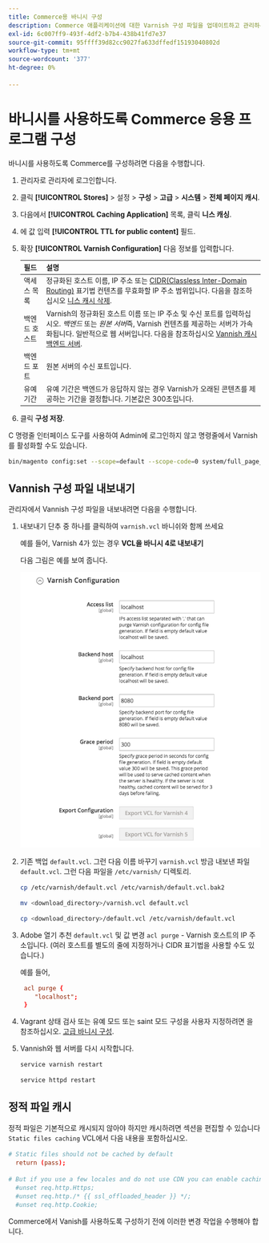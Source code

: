 ```yaml
---
title: Commerce용 바니시 구성
description: Commerce 애플리케이션에 대한 Varnish 구성 파일을 업데이트하고 관리하는 방법에 대해 알아봅니다.
exl-id: 6c007ff9-493f-4df2-b7b4-438b41fd7e37
source-git-commit: 95ffff39d82cc9027fa633dffedf15193040802d
workflow-type: tm+mt
source-wordcount: '377'
ht-degree: 0%

---
```


# 바니시를 사용하도록 Commerce 응용 프로그램 구성

바니시를 사용하도록 Commerce를 구성하려면 다음을 수행합니다.

1. 관리자로 관리자에 로그인합니다.
1. 클릭 **[!UICONTROL Stores]** > 설정 > **구성** > **고급** > **시스템** > **전체 페이지 캐시**.
1. 다음에서 **[!UICONTROL Caching Application]** 목록, 클릭 **니스 캐싱**.
1. 에 값 입력 **[!UICONTROL TTL for public content]** 필드.
1. 확장 **[!UICONTROL Varnish Configuration]** 다음 정보를 입력합니다.

   | 필드 | 설명 |
   | ----- | ----------- |
   | 액세스 목록 | 정규화된 호스트 이름, IP 주소 또는 [CIDR(Classless Inter-Domain Routing)](https://www.digitalocean.com/community/tutorials/understanding-ip-addresses-subnets-and-cidr-notation-for-networking) 표기법 컨텐츠를 무효화할 IP 주소 범위입니다. 다음을 참조하십시오 [니스 캐시 삭제](https://varnish-cache.org/docs/3.0/tutorial/purging.html). |
   | 백엔드 호스트 | Varnish의 정규화된 호스트 이름 또는 IP 주소 및 수신 포트를 입력하십시오. _백엔드_ 또는 _원본 서버_&#x200B;즉, Varnish 컨텐츠를 제공하는 서버가 가속화됩니다. 일반적으로 웹 서버입니다. 다음을 참조하십시오 [Vannish 캐시 백엔드 서버](https://www.varnish-cache.org/docs/trunk/users-guide/vcl-backends.html). |
   | 백엔드 포트 | 원본 서버의 수신 포트입니다. |
   | 유예 기간 | 유예 기간은 백엔드가 응답하지 않는 경우 Varnish가 오래된 콘텐츠를 제공하는 기간을 결정합니다. 기본값은 300초입니다. |

1. 클릭 **구성 저장**.

C 명령줄 인터페이스 도구를 사용하여 Admin에 로그인하지 않고 명령줄에서 Varnish를 활성화할 수도 있습니다.

```bash
bin/magento config:set --scope=default --scope-code=0 system/full_page_cache/caching_application 2
```

## Vannish 구성 파일 내보내기

관리자에서 Vannish 구성 파일을 내보내려면 다음을 수행합니다.

1. 내보내기 단추 중 하나를 클릭하여 `varnish.vcl` 바니쉬와 함께 쓰세요

   예를 들어, Varnish 4가 있는 경우 **VCL을 바니시 4로 내보내기**

   다음 그림은 예를 보여 줍니다.

   ![관리자에서 바니시를 사용하도록 Commerce 구성](../../assets/configuration/varnish-admin-22.png)

1. 기존 백업 `default.vcl`. 그런 다음 이름 바꾸기 `varnish.vcl` 방금 내보낸 파일 `default.vcl`. 그런 다음 파일을 `/etc/varnish/` 디렉토리.

   ```bash
   cp /etc/varnish/default.vcl /etc/varnish/default.vcl.bak2
   ```

   ```bash
   mv <download_directory>/varnish.vcl default.vcl
   ```

   ```bash
   cp <download_directory>/default.vcl /etc/varnish/default.vcl
   ```

1. Adobe 열기 추천 `default.vcl` 및 값 변경 `acl purge` - Varnish 호스트의 IP 주소입니다. (여러 호스트를 별도의 줄에 지정하거나 CIDR 표기법을 사용할 수도 있습니다.)

   예를 들어,

   ```conf
    acl purge {
       "localhost";
    }
   ```

1. Vagrant 상태 검사 또는 유예 모드 또는 saint 모드 구성을 사용자 지정하려면 을 참조하십시오. [고급 바니시 구성](config-varnish-advanced.md).

1. Vannish와 웹 서버를 다시 시작합니다.

   ```bash
   service varnish restart
   ```

   ```bash
   service httpd restart
   ```

## 정적 파일 캐시

정적 파일은 기본적으로 캐시되지 않아야 하지만 캐시하려면 섹션을 편집할 수 있습니다 `Static files caching` VCL에서 다음 내용을 포함하십시오.

```conf
# Static files should not be cached by default
  return (pass);

# But if you use a few locales and do not use CDN you can enable caching static files by commenting previous line (#return (pass);) and uncommenting next 3 lines
  #unset req.http.Https;
  #unset req.http./* {{ ssl_offloaded_header }} */;
  #unset req.http.Cookie;
```

Commerce에서 Vanish를 사용하도록 구성하기 전에 이러한 변경 작업을 수행해야 합니다.
